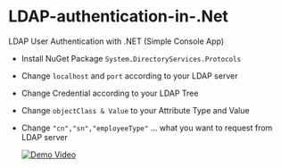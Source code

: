 # LDAP-authentication-in-.Net
LDAP User Authentication with .NET (Simple Console App)

* Install NuGet Package `System.DirectoryServices.Protocols`
* Change `localhost` and `port` according to your LDAP server
* Change Credential according to your LDAP Tree
* Change `objectClass & Value` to your Attribute Type and Value
* Change `"cn","sn","employeeType"` ... what you want to request from LDAP server

  [![Demo Video](https://img.youtube.com/vi/_Ga70I_59nms/maxresdefault.jpg)](https://youtu.be/Ga70I_59nms)
